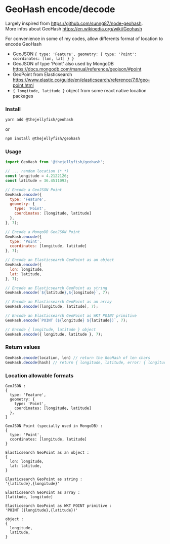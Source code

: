 # GeoHash encode/decode

Largely inspired from https://github.com/sunng87/node-geohash.   
More infos about GeoHash https://en.wikipedia.org/wiki/Geohash   

For convenience in some of my codes, allow differents format of location to encode GeoHash

- GeoJSON  `{ type: 'Feature', geometry: { type: 'Point': coordinates: [lon, lat] } }`
- GeoJSON of type 'Point' also used by MongoDB https://docs.mongodb.com/manual/reference/geojson/#point   
- GeoPoint from Elasticsearch https://www.elastic.co/guide/en/elasticsearch/reference/7.6/geo-point.html
- `{ longitude, latitude }` object from some react native location packages

### Install
```bash
yarn add @thejellyfish/geohash
```
or
```bash
npm install @thejellyfish/geohash
```
### Usage
```javascript
import GeoHash from '@thejellyfish/geohash';

// ... random location (*_*)
const longitude = 4.2122126;
const latitude = 36.4511093;

// Encode a GeoJSON Point
GeoHash.encode({
  type: 'Feature',
  geometry: {
    type: 'Point',
    coordinates: [longitude, latitude]
  },
}, 7);

// Encode a MongoDB GeoJSON Point
GeoHash.encode({
  type: 'Point',
  coordinates: [longitude, latitude]
}, 7);

// Encode an Elasticsearch GeoPoint as an object
GeoHash.encode({
  lon: longitude,
  lat: latitude,
}, 7);

// Encode an Elasticsearch GeoPoint as string
GeoHash.encode(`${latitude},${longitude}`, 7);

// Encode an Elasticsearch GeoPoint as an array
GeoHash.encode([longitude, latitude], 7);

// Encode an Elasticsearch GeoPoint as WKT POINT primitive
GeoHash.encode(`POINT (${longitude} ${latitude})`, 7);

// Encode { longitude, latitude } object
GeoHash.encode({ longitude, latitude }, 7);
```

### Return values
```javascript
GeoHash.encode(location, len) // return the GeoHash of len chars
GeoHash.decode(hash) // return { longitude, latitude, error: { longitude, latitude } }
```
### Location allowable formats

```
GeoJSON :
{
  type: 'Feature',
  geometry: {
    type: 'Point',
    coordinates: [longitude, latitude]
  },
}
```
```
GeoJSON Point (specially used in MongoDB) :
{
  type: 'Point',
  coordinates: [longitude, latitude]
}
```
```
Elasticsearch GeoPoint as an object :
{
  lon: longitude,
  lat: latitude,
}
```
```
Elasticsearch GeoPoint as string :
'{latitude},{longitude}'
```
```
Elasticsearch GeoPoint as array :
[latitude, longitude]
```
```
Elasticsearch GeoPoint as WKT POINT primitive :
'POINT ({longitude},{latitude})'
```
```
object :
{
  longitude,
  latitude,
}
```
